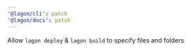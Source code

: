 ```yaml
---
'@lagon/cli': patch
'@lagon/docs': patch
---
```


Allow `lagon deploy` & `lagon build` to specify files and folders
